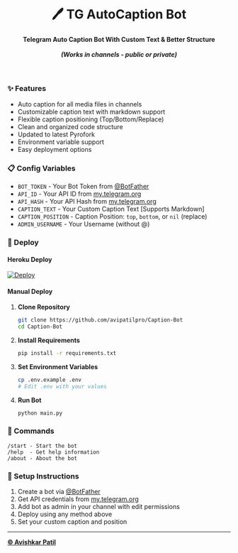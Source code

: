 <h1 align='center'>🖊️ TG AutoCaption Bot </h1>

<h4 align='center'>Telegram Auto Caption Bot With Custom Text & Better Structure<br><br><i>(Works in channels - public or private)</i> </h4><br>

[//]: # (<h4 align='center'>✯ Demo Bot ✯<br></h4>)

[//]: # (<h3 align='center' ><b><a href="https://telegram.me/CapXBot">¢αρтισи вσт</a></b></h3>)

### ✨ Features

- Auto caption for all media files in channels
- Customizable caption text with markdown support
- Flexible caption positioning (Top/Bottom/Replace)
- Clean and organized code structure
- Updated to latest Pyrofork
- Environment variable support
- Easy deployment options

### 📋 Config Variables

- `BOT_TOKEN` - Your Bot Token from [@BotFather](https://t.me/BotFather)
- `API_ID` - Your API ID from [my.telegram.org](https://my.telegram.org)
- `API_HASH` - Your API Hash from [my.telegram.org](https://my.telegram.org)
- `CAPTION_TEXT` - Your Custom Caption Text [Supports Markdown]
- `CAPTION_POSITION` - Caption Position: `top`, `bottom`, or `nil` (replace)
- `ADMIN_USERNAME` - Your Username (without @)

### 🚀 Deploy

#### Heroku Deploy
[![Deploy](https://www.herokucdn.com/deploy/button.svg)](https://heroku.com/deploy)

#### Manual Deploy

1. **Clone Repository**
   ```bash
   git clone https://github.com/avipatilpro/Caption-Bot
   cd Caption-Bot
   ```

2. **Install Requirements**
   ```bash
   pip install -r requirements.txt
   ```

3. **Set Environment Variables**
   ```bash
   cp .env.example .env
   # Edit .env with your values
   ```

4. **Run Bot**
   ```bash
   python main.py
   ```

### 🤖 Commands

```
/start - Start the bot
/help  - Get help information
/about - About the bot
```



### 🔧 Setup Instructions

1. Create a bot via [@BotFather](https://t.me/BotFather)
2. Get API credentials from [my.telegram.org](https://my.telegram.org)
3. Add bot as admin in your channel with edit permissions
4. Deploy using any method above
5. Set your custom caption and position

---

**[© Avishkar Patil](https://github.com/avipatilpro)**
